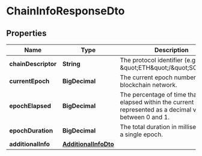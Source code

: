 

# ChainInfoResponseDto


## Properties

| Name | Type | Description | Notes |
|------------ | ------------- | ------------- | -------------|
|**chainDescriptor** | **String** | The protocol identifier (e.g. \&quot;ETH\&quot;/\&quot;SOL\&quot;). |  |
|**currentEpoch** | **BigDecimal** | The current epoch number of the blockchain network. |  |
|**epochElapsed** | **BigDecimal** | The percentage of time that has elapsed within the current epoch, represented as a decimal value between 0 and 1. |  |
|**epochDuration** | **BigDecimal** | The total duration in milliseconds of a single epoch. |  |
|**additionalInfo** | [**AdditionalInfoDto**](AdditionalInfoDto.md) |  |  |



